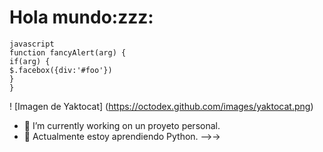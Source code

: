 
<h1>Hola mundo:zzz:</h1>

    javascript
    function fancyAlert(arg) {
    if(arg) {
    $.facebox({div:'#foo'})
    }
    }
! [Imagen de Yaktocat] (https://octodex.github.com/images/yaktocat.png)
- 🔭 I’m currently working on  un proyeto personal.
- 🌱 Actualmente estoy aprendiendo Python.
-->->


<!--
**Cesar-Ignacio/Cesar-Ignacio** is a ✨ _special_ ✨ repository because its `README.md` (this file) appears on your GitHub profile.

Here are some ideas to get you started:

- 🔭 I’m currently working on ...
- 🌱 I’m currently learning Javascript
- 👯 I’m looking to collaborate on ...
- 🤔 I’m looking for help with ...
- 💬 Ask me about ...
- 📫 How to reach me: ...dd
- 😄 Pronouns: ...
- ⚡ Fun fact: 
